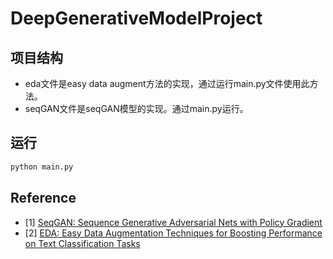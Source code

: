 # DeepGenerativeModelProject

## 项目结构
- eda文件是easy data augment方法的实现，通过运行main.py文件使用此方法。
- seqGAN文件是seqGAN模型的实现。通过main.py运行。


## 运行
```bash
python main.py
```

## Reference
* [1] [SeqGAN: Sequence Generative Adversarial Nets with Policy Gradient](https://arxiv.org/pdf/1609.05473.pdf)
* [2] [EDA: Easy Data Augmentation Techniques for Boosting Performance on Text Classification Tasks](https://arxiv.org/pdf/1901.11196.pdf)
